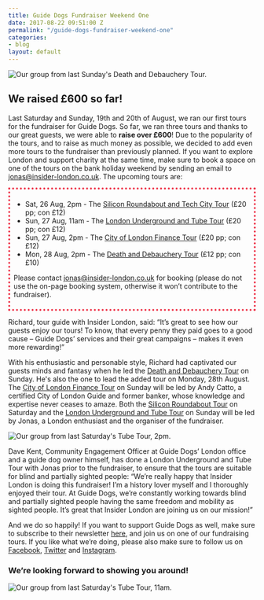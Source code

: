 ```yaml
---
title: Guide Dogs Fundraiser Weekend One
date: 2017-08-22 09:51:00 Z
permalink: "/guide-dogs-fundraiser-weekend-one"
categories:
- blog
layout: default
---
```


![Our group from last Sunday's Death and Debauchery Tour.](/uploads/Group%20DnD%202pm_web.jpg)

## We raised £600 so far!

Last Saturday and Sunday, 19th and 20th of August, we ran our first tours for the fundraiser for Guide Dogs. So far, we ran three tours and thanks to our great guests, we were able to **raise over £600**! Due to the popularity of the tours, and to raise as much money as possible, we decided to add even more tours to the fundraiser than previously planned. If you want to explore London and support charity at the same time, make sure to book a space on one of the tours on the bank holiday weekend by sending an email to [jonas@insider-london.co.uk](mailto:jonas@insider-london.co.uk). The upcoming tours are:

<div style="padding: .5em; border: .35em dotted #EE3348;">
<ul>
<li>Sat, 26 Aug, 2pm - The <a href="http://www.insider-london.co.uk/tours/silicon-roundabout-and-tech-city-tour/">Silicon Roundabout and Tech City Tour</a> (£20 pp; con £12)</li>
<li>Sun, 27 Aug, 11am - The <a href="http://www.insider-london.co.uk/tours/london-underground-and-tube-tour/">London Underground and Tube Tour</a> (£20 pp; con £12)</li>
<li>Sun, 27 Aug, 2pm - The <a href="http://www.insider-london.co.uk/tours/london-finance-walking-tour/">City of London Finance Tour</a> (£20 pp; con £12)</li>
<li>Mon, 28 Aug, 2pm - The <a href="http://www.insider-london.co.uk/tours/the-death-and-debauchery-tour/">Death and Debauchery Tour</a> (£12 pp; con £10)</li>
</ul>
<p>Please contact <a href="mailto:jonas@insider-london.co.uk">jonas@insider-london.co.uk</a> for booking (please do not use the on-page booking system, otherwise it won’t contribute to the fundraiser).</p>
</div>

Richard, tour guide with Insider London, said: “It’s great to see how our guests enjoy our tours! To know, that every penny they paid goes to a good cause – Guide Dogs’ services and their great campaigns – makes it even more rewarding!”

With his enthusiastic and personable style, Richard had captivated our guests minds and fantasy when he led the [Death and Debauchery Tour](http://www.insider-london.co.uk/tours/the-death-and-debauchery-tour/) on Sunday. He's also the one to lead the added tour on Monday, 28th August. The [City of London Finance Tour](http://www.insider-london.co.uk/tours/london-finance-walking-tour/) on Sunday will be led by Andy Catto, a certified City of London Guide and former banker, whose knowledge and expertise never ceases to amaze. Both the [Silicon Roundabout Tour](http://www.insider-london.co.uk/tours/silicon-roundabout-and-tech-city-tour/) on Saturday and the [London Underground and Tube Tour](http://www.insider-london.co.uk/tours/london-underground-and-tube-tour/) on Sunday will be led by Jonas, a London enthusiast and the organiser of the fundraiser.

![Our group from last Saturday's Tube Tour, 2pm.](/uploads/Group%20Tube%202pm_web.jpg)

Dave Kent, Community Engagement Officer at Guide Dogs’ London office and a guide dog owner himself, has done a London Underground and Tube Tour with Jonas prior to the fundraiser, to ensure that the tours are suitable for blind and partially sighted people: “We’re really happy that Insider London is doing this fundraiser! I’m a history lover myself and I thoroughly enjoyed their tour. At Guide Dogs, we’re constantly working towards blind and partially sighted people having the same freedom and mobility as sighted people. It’s great that Insider London are joining us on our mission!”

And we do so happily! If you want to support Guide Dogs as well, make sure to subscribe to their newsletter [here](http://www.guidedogs.org.uk/aboutus/staying-in-touch/email-updates), and join us on one of our fundraising tours. If you like what we’re doing, please also make sure to follow us on [Facebook](http://www.facebook.com/insiderlondon), [Twitter](https://twitter.com/insiderlondon) and [Instagram](https://www.instagram.com/insiderlondontours/). 

### We’re looking forward to showing you around! 

![Our group from last Saturday's Tube Tour, 11am.](/uploads/Group%20Tube%2011am_web.jpg)